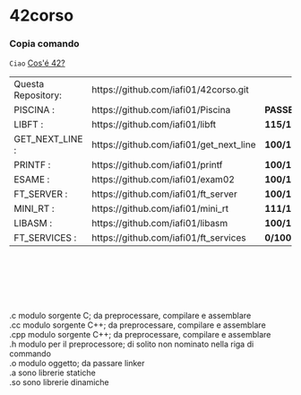 # 42corso
### Copia comando
`
Ciao
`
<a href="https://www.42roma.it">Cos'é 42?</a>
<table>
 <tr>
<td>Questa Repository:</td><td> https://github.com/iafi01/42corso.git</td><td></td>
 </tr>
 <tr>
<td>PISCINA :</td><td> https://github.com/iafi01/Piscina</td><td><b>PASSED</b></td>
 </tr>
 <tr>
<td>LIBFT :</td><td> https://github.com/iafi01/libft</td><td> <b>115/100</b></td>
 </tr>
 <tr>
<td>GET_NEXT_LINE :</td><td> https://github.com/iafi01/get_next_line</td><td> <b>100/100</b></td>
 </tr>
 <tr>
<td>PRINTF :</td><td> https://github.com/iafi01/printf</td><td><b>100/100</b></td>
 </tr>
 <tr>
<td>ESAME :</td><td> https://github.com/iafi01/exam02</td><td><b>100/100</b></td>
 </tr>
 <tr>
<td>FT_SERVER :</td><td> https://github.com/iafi01/ft_server</td><td><b>100/100</b></td>
 </tr>
  <tr>
<td>MINI_RT :</td><td> https://github.com/iafi01/mini_rt</td><td><b>111/100</b></td>
 </tr>
 <tr>
<td>LIBASM :</td><td> https://github.com/iafi01/libasm</td><td><b>100/100</b></td>
 </tr>
 <tr>
<td>FT_SERVICES :</td><td> https://github.com/iafi01/ft_services</td><td><b>0/100</b></td>
 </tr>
</table>
<br><br><br><br><br>

 .c    modulo sorgente C; da preprocessare, compilare e assemblare<br>
 .cc   modulo sorgente C++; da preprocessare, compilare e assemblare<br>
 .cpp  modulo sorgente C++; da preprocessare, compilare e assemblare<br>
 .h    modulo per il preprocessore; di solito non nominato nella riga di commando<br>
 .o    modulo oggetto; da passare linker<br>
 .a    sono librerie statiche<br>
 .so   sono librerie dinamiche<br>
